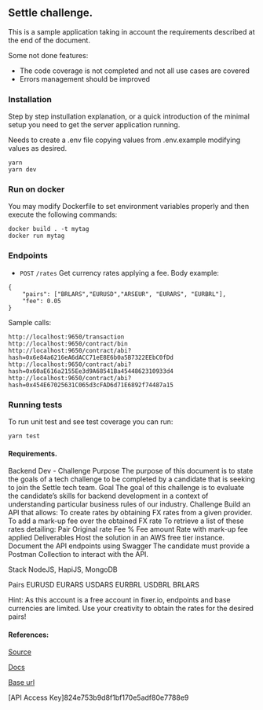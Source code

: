 ## Settle challenge.

This is a sample application taking in account the requirements described at the end of the document.

Some not done features:
- The code coverage is not completed and not all use cases are covered
- Errors management should be improved

### Installation
Step by step instullation explanation, or a quick introduction of the minimal setup you need to get the server application running.

Needs to create a .env file copying values from .env.example modifying values as desired.


```shell
yarn
yarn dev
```

### Run on docker 

You may modify Dockerfile to set environment variables properly and then execute the following commands:

```shell
docker build . -t mytag
docker run mytag
```

### Endpoints

- `POST` `/rates` Get currency rates applying a fee. 
Body example:
```shell
{
    "pairs": ["BRLARS","EURUSD","ARSEUR", "EURARS", "EURBRL"],
    "fee": 0.05  
}
```


Sample calls:
```shell
http://localhost:9650/transaction
http://localhost:9650/contract/bin
http://localhost:9650/contract/abi?hash=0x6e84a6216eA6dACC71eE8E6b0a5B7322EEbC0fDd
http://localhost:9650/contract/abi?hash=0x60aE616a2155Ee3d9A68541Ba4544862310933d4
http://localhost:9650/contract/abi?hash=0x454E67025631C065d3cFAD6d71E6892f74487a15

```

### Running tests
To run unit test and see test coverage you can run:

```
yarn test
```

#### Requirements.

Backend Dev - Challenge
Purpose
The purpose of this document is to state the goals of a tech challenge to be
completed by a candidate that is seeking to join the Settle tech team.
Goal
The goal of this challenge is to evaluate the candidate’s skills for backend
development in a context of understanding particular business rules of our industry.
Challenge
Build an API that allows:
To create rates by obtaining FX rates from a given provider.
To add a mark-up fee over the obtained FX rate
To retrieve a list of these rates detailing:
Pair
Original rate
Fee %
Fee amount
Rate with mark-up fee applied
Deliverables
Host the solution in an AWS free tier instance.
Document the API endpoints using Swagger
The candidate must provide a Postman Collection to interact with the API.

Stack
NodeJS, HapiJS, MongoDB

Pairs
EURUSD
EURARS
USDARS
EURBRL
USDBRL
BRLARS

Hint: As this account is a free account in fixer.io, endpoints and base currencies are
limited. Use your creativity to obtain the rates for the desired pairs!

#### References:

[Source](https://fixer.io)

[Docs](https://fixer.io/documentation)

[Base url](http://data.fixer.io/api/)

[API Access Key]824e753b9d8f1bf170e5adf80e7788e9
